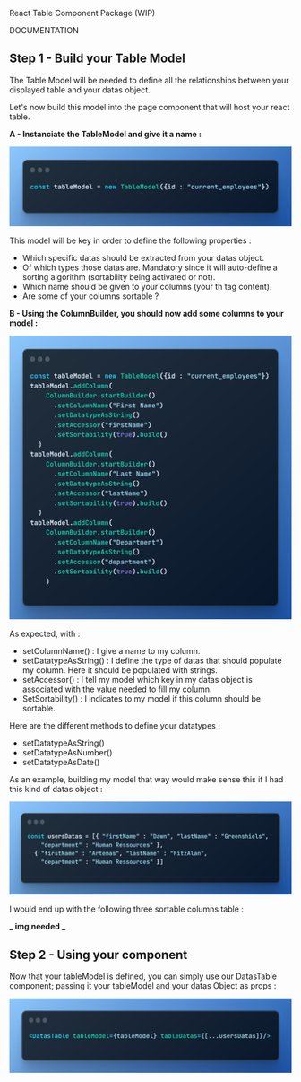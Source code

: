 React Table Component Package (WIP)

DOCUMENTATION

## Step 1 - Build your Table Model

The Table Model will be needed to define all the relationships between your displayed table and your datas object.

Let's now build this model into the page component that will host your react table.

**A - Instanciate the TableModel and give it a name :**

<img src="/public/1-createmodel-2.png"/>

This model will be key in order to define the following properties :

- Which specific datas should be extracted from your datas object.
- Of which types those datas are. Mandatory since it will auto-define a sorting algorithm (sortability being activated or not).
- Which name should be given to your columns (your th tag content).
- Are some of your columns sortable ?

**B - Using the ColumnBuilder, you should now add some columns to your model :**

<img src="/public/2-addcolumns-2.png"/>

As expected, with :

- setColumnName() : I give a name to my column.
- setDatatypeAsString() : I define the type of datas that should populate my column. Here it should be populated with strings.
- setAccessor() : I tell my model which key in my datas object is associated with the value needed to fill my column.
- SetSortability() : I indicates to my model if this column should be sortable.

Here are the different methods to define your datatypes :

- setDatatypeAsString()
- setDatatypeAsNumber()
- setDatatypeAsDate()

As an example, building my model that way would make sense this if I had this kind of datas object :

<img src="/public/3-userdatas-2.png"/>

I would end up with the following three sortable columns table :

**_ img needed _**

## Step 2 - Using your component

Now that your tableModel is defined, you can simply use our DatasTable component; passing it your tableModel and your datas Object as props :

<img src="/public/4-component-2.png"/>
